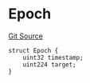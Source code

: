 # Epoch
[Git Source](https://github.com/bob-collective/bob/blob/cebdda1540fcce89f17d600bd2a84828c8c85ba6/src/relay/LightRelay.sol)


```solidity
struct Epoch {
    uint32 timestamp;
    uint224 target;
}
```

